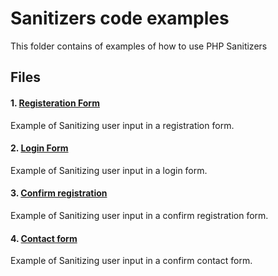 # Sanitizers code examples

<link rel="stylesheet" href="../docs/css/main.css" />

This folder contains of examples of how to use PHP Sanitizers

## Files

#### 1. [Registeration Form](https://github.com/PuneetGopinath/Sanitizers/blob/main/examples/register.php)
Example of Sanitizing user input in a registration form.

#### 2. [Login Form](https://github.com/PuneetGopinath/Sanitizers/blob/main/examples/login.php)
Example of Sanitizing user input in a login form.

#### 3. [Confirm registration](https://github.com/PuneetGopinath/Sanitizers/blob/main/examples/confirm-reg.php)
Example of Sanitizing user input in a confirm registration form.

#### 4. [Contact form](https://github.com/PuneetGopinath/Sanitizers/blob/main/examples/contact-form.php)
Example of Sanitizing user input in a confirm contact form.
